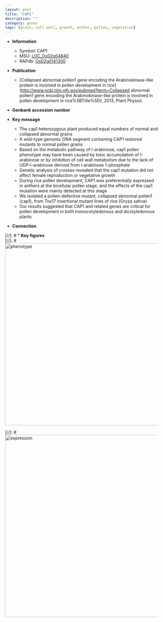 ```yaml
---
layout: post
title: "CAP1"
description: ""
category: genes
tags: [grain, cell wall, growth, anther, pollen, vegetative]
---
```


* **Information**  
    + Symbol: CAP1  
    + MSU: [LOC_Os02g04840](http://rice.plantbiology.msu.edu/cgi-bin/ORF_infopage.cgi?orf=LOC_Os02g04840)  
    + RAPdb: [Os02g0141300](http://rapdb.dna.affrc.go.jp/viewer/gbrowse_details/irgsp1?name=Os02g0141300)  

* **Publication**  
    + [Collapsed abnormal pollen1 gene encoding the Arabinokinase-like protein is involved in pollen development in rice](http://www.ncbi.nlm.nih.gov/pubmed?term=Collapsed abnormal pollen1 gene encoding the Arabinokinase-like protein is involved in pollen development in rice%5BTitle%5D), 2013, Plant Physiol.

* **Genbank accession number**  

* **Key message**  
    + The cap1 heterozygous plant produced equal numbers of normal and collapsed abnormal grains
    + A wild-type genomic DNA segment containing CAP1 restored mutants to normal pollen grains
    + Based on the metabolic pathway of l-arabinose, cap1 pollen phenotype may have been caused by toxic accumulation of l-arabinose or by inhibition of cell wall metabolism due to the lack of UDP-l-arabinose derived from l-arabinose 1-phosphate
    + Genetic analysis of crosses revealed that the cap1 mutation did not affect female reproduction or vegetative growth
    + During rice pollen development, CAP1 was preferentially expressed in anthers at the bicellular pollen stage, and the effects of the cap1 mutation were mainly detected at this stage
    + We isolated a pollen-defective mutant, collapsed abnormal pollen1 (cap1), from Tos17 insertional mutant lines of rice (Oryza sativa)
    + Our results suggested that CAP1 and related genes are critical for pollen development in both monocotyledonous and dicotyledonous plants

* **Connection**  

[//]: # * **Key figures**  
[//]: # <img src="http://funRiceGenes.github.io/images/CAP1.pheno.png" alt="phenotype"  style="width: 600px;"/>

[//]: # <img src="http://funRiceGenes.github.io/images/CAP1.exp.png" alt="expression"  style="width: 600px;"/>


